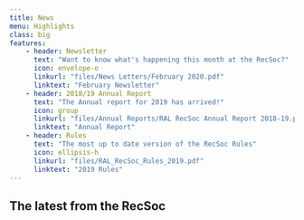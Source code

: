 ```yaml
---
title: News
menu: Highlights
class: big
features:
	- header: Newsletter
	  text: "Want to know what's happening this month at the RecSoc?"
	  icon: envelope-o
	  linkurl: "files/News Letters/February 2020.pdf"
	  linktext: "February Newsletter"
	- header: 2018/19 Annual Report
	  text: "The Annual report for 2019 has arrived!"
	  icon: group
	  linkurl: "files/Annual Reports/RAL RecSoc Annual Report 2018-19.pdf"
	  linktext: "Annual Report"
	- header: Rules
	  text: "The most up to date version of the RecSoc Rules"
	  icon: ellipsis-h
	  linkurl: "files/RAL_RecSoc_Rules_2019.pdf"
	  linktext: "2019 Rules"
---
```


## The latest from the RecSoc
